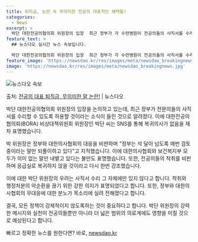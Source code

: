 ```yaml
---
title: 퇴직금, 논란 속 무의미한 전공의 대표적인 혜택들!
categories:
  - News
excerpt: >
  박단 대한전공의협의회 위원장의 입장  최근 정부가 각 수련병원이 전공의들의 사직서를 수리할 수 있도록 허용하…
feature_text: >
  ## 뉴스다오 실시간 뉴스 속보입니다.

  박단 대한전공의협의회 위원장의 입장  최근 정부가 각 수련병원이 전공의들의 사직서를 수리할 수 있도록 허용하…
feature_image: 'https://newsdao.kr/res/images/meta/newsdao_breakingnews.jpg'
image: 'https://newsdao.kr/res/images/meta/newsdao_breakingnews.jpg'
---
```


![뉴스다오 속보](https://newsdao.kr/res/images/meta/newsdao_breakingnews.jpg)

<p>출처: <a href="https://newsdao.kr/4059" rel="dofollow">전공의 대표 퇴직금, 무의미한 말 논란!</a> | 뉴스다오</p>

박단 대한전공의협의회 위원장의 입장을 논의하고 있는데, 최근 정부가 전문의들의 사직서를 수리할 수 있도록 허용할 것이라는 소식이 들린 것으로 알려졌다. 이에 대한전공의협의회(BORA) 비상대책위원회 위원장인 박단 씨는 SNS를 통해 복귀의사가 없음을 재차 표명했습니다.

박 위원장은 정부와 대한의사협회의 대응을 비판하며 "정부는 석 달이 넘도록 매번 검토 중이라는 말만 되풀이하고 있다"고 지적했습니다. 이에 대한의사협회와 보건복지부 모두가 의미 없는 말만 내뱉고 있다는 불만도 표명했습니다. 또한, 전공의들의 착취를 비판하며 응급실로 복귀하지 않을 것이라고 다시 한번 강조했습니다.

이에 대한 박단 위원장의 우려는 사직서 수리 그 자체에만 있지 않다고 합니다. 착취와 행정처분의 악순환을 끊기 위한 강한 의지가 표명되었다고 합니다. 또한, 정부와 대한의사협회의 무대응에 대한 분노가 목소리에 실려 전해졌다고 합니다.

결국, 모든 정책이 강제적이지 않도록하는 것이 중요하다고 합니다. 박단 위원장의 강력한 메시지와 실천이 전공의들뿐만 아니라 더 넓은 범위의 의료계에도 영향을 미칠 것으로 예상된다고 합니다. 

빠르고 정확한 뉴스를 원한다면? 바로, <a href="https://newsdao.kr" rel="dofollow">newsdao.kr</a>


